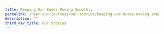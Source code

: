 ```yaml
---
title: Keeping Our Buses Moving Smoothly
permalink: /hear-our-journeys/our-stories/keeping-our-buses-moving-smoothly/
description: ""
third_nav_title: Our Stories
---
```

